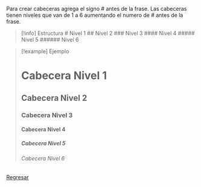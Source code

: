 Para crear cabeceras agrega el signo # antes de la frase.
Las cabeceras tienen niveles que van de 1 a 6 aumentando el numero de # antes de la frase.
>[!info] Estructura
>\# Nivel 1
>\#\# Nivel 2
>\#\#\# Nivel 3
>\#\#\#\# Nivel 4
>\#\#\#\#\# Nivel 5
>\#\#\#\#\#\# Nivel 6

>[!example] Ejemplo
># Cabecera Nivel 1
>## Cabecera Nivel 2
>### Cabecera Nivel 3
>#### Cabecera Nivel 4
>##### Cabecera Nivel 5
>###### Cabecera Nivel 6

[Regresar](Markdown)